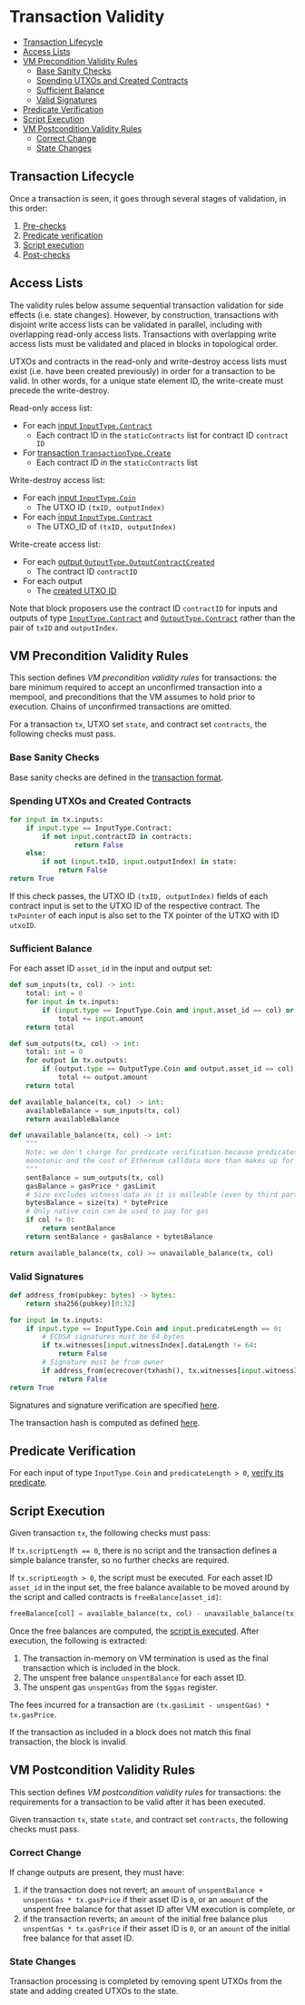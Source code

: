 # Transaction Validity

- [Transaction Lifecycle](#transaction-lifecycle)
- [Access Lists](#access-lists)
- [VM Precondition Validity Rules](#vm-precondition-validity-rules)
  - [Base Sanity Checks](#base-sanity-checks)
  - [Spending UTXOs and Created Contracts](#spending-utxos-and-created-contracts)
  - [Sufficient Balance](#sufficient-balance)
  - [Valid Signatures](#valid-signatures)
- [Predicate Verification](#predicate-verification)
- [Script Execution](#script-execution)
- [VM Postcondition Validity Rules](#vm-postcondition-validity-rules)
  - [Correct Change](#correct-change)
  - [State Changes](#state-changes)

## Transaction Lifecycle

Once a transaction is seen, it goes through several stages of validation, in this order:

1. [Pre-checks](#vm-precondition-validity-rules)
1. [Predicate verification](#predicate-verification)
1. [Script execution](#script-execution)
1. [Post-checks](#vm-postcondition-validity-rules)

## Access Lists

The validity rules below assume sequential transaction validation for side effects (i.e. state changes). However, by construction, transactions with disjoint write access lists can be validated in parallel, including with overlapping read-only access lists. Transactions with overlapping write access lists must be validated and placed in blocks in topological order.

UTXOs and contracts in the read-only and write-destroy access lists must exist (i.e. have been created previously) in order for a transaction to be valid. In other words, for a unique state element ID, the write-create must precede the write-destroy.

Read-only access list:

- For each [input `InputType.Contract`](./tx_format.md#inputcontract)
  - Each contract ID in the `staticContracts` list for contract ID `contract ID`
- For [transaction `TransactionType.Create`](./tx_format.md#transactioncreate)
  - Each contract ID in the `staticContracts` list

Write-destroy access list:

- For each [input `InputType.Coin`](./tx_format.md#inputcoin)
  - The UTXO ID `(txID, outputIndex)`
- For each [input `InputType.Contract`](./tx_format.md#inputcontract)
  - The UTXO_ID of `(txID, outputIndex)`

Write-create access list:

- For each [output `OutputType.OutputContractCreated`](./tx_format.md#outputcontractcreated)
  - The contract ID `contractID`
- For each output
  - The [created UTXO ID](./identifiers.md#utxo-id)

Note that block proposers use the contract ID `contractID` for inputs and outputs of type [`InputType.Contract`](./tx_format.md#inputcontract) and [`OutputType.Contract`](./tx_format.md#outputcontract) rather than the pair of `txID` and `outputIndex`.

## VM Precondition Validity Rules

This section defines _VM precondition validity rules_ for transactions: the bare minimum required to accept an unconfirmed transaction into a mempool, and preconditions that the VM assumes to hold prior to execution. Chains of unconfirmed transactions are omitted.

For a transaction `tx`, UTXO set `state`, and contract set `contracts`, the following checks must pass.

### Base Sanity Checks

Base sanity checks are defined in the [transaction format](./tx_format.md).

### Spending UTXOs and Created Contracts

```py
for input in tx.inputs:
    if input.type == InputType.Contract:
        if not input.contractID in contracts:
                return False
    else:
        if not (input.txID, input.outputIndex) in state:
            return False
return True
```

If this check passes, the UTXO ID `(txID, outputIndex)` fields of each contract input is set to the UTXO ID of the respective contract. The `txPointer` of each input is also set to the TX pointer of the UTXO with ID `utxoID`.

### Sufficient Balance

For each asset ID `asset_id` in the input and output set:

```py
def sum_inputs(tx, col) -> int:
    total: int = 0
    for input in tx.inputs:
        if (input.type == InputType.Coin and input.asset_id == col) or (input.type == InputType.Message and col == 0):
            total += input.amount
    return total

def sum_outputs(tx, col) -> int:
    total: int = 0
    for output in tx.outputs:
        if (output.type == OutputType.Coin and output.asset_id == col) or (output.type == OutputType.Message and col == 0):
            total += output.amount
    return total

def available_balance(tx, col) -> int:
    availableBalance = sum_inputs(tx, col)
    return availableBalance

def unavailable_balance(tx, col) -> int:
    """
    Note: we don't charge for predicate verification because predicates are
    monotonic and the cost of Ethereum calldata more than makes up for this
    """
    sentBalance = sum_outputs(tx, col)
    gasBalance = gasPrice * gasLimit
    # Size excludes witness data as it is malleable (even by third parties!)
    bytesBalance = size(tx) * bytePrice
    # Only native coin can be used to pay for gas
    if col != 0:
        return sentBalance
    return sentBalance + gasBalance + bytesBalance

return available_balance(tx, col) >= unavailable_balance(tx, col)
```

### Valid Signatures

```py
def address_from(pubkey: bytes) -> bytes:
    return sha256(pubkey)[0:32]

for input in tx.inputs:
    if input.type == InputType.Coin and input.predicateLength == 0:
        # ECDSA signatures must be 64 bytes
        if tx.witnesses[input.witnessIndex].dataLength != 64:
            return False
        # Signature must be from owner
        if address_from(ecrecover(txhash(), tx.witnesses[input.witnessIndex].data)) != input.owner:
            return False
return True
```

Signatures and signature verification are specified [here](./cryptographic_primitives.md#public-key-cryptography).

The transaction hash is computed as defined [here](./identifiers.md#transaction-id).

## Predicate Verification

For each input of type `InputType.Coin` and `predicateLength > 0`, [verify its predicate](../vm/main.md#predicate-verification).

## Script Execution

Given transaction `tx`, the following checks must pass:

If `tx.scriptLength == 0`, there is no script and the transaction defines a simple balance transfer, so no further checks are required.

If `tx.scriptLength > 0`, the script must be executed. For each asset ID `asset_id` in the input set, the free balance available to be moved around by the script and called contracts is `freeBalance[asset_id]`:

```py
freeBalance[col] = available_balance(tx, col) - unavailable_balance(tx, col)
```

Once the free balances are computed, the [script is executed](../vm/main.md#script-execution). After execution, the following is extracted:

1. The transaction in-memory on VM termination is used as the final transaction which is included in the block.
1. The unspent free balance `unspentBalance` for each asset ID.
1. The unspent gas `unspentGas` from the `$ggas` register.

The fees incurred for a transaction are `(tx.gasLimit - unspentGas) * tx.gasPrice`.

If the transaction as included in a block does not match this final transaction, the block is invalid.

## VM Postcondition Validity Rules

This section defines _VM postcondition validity rules_ for transactions: the requirements for a transaction to be valid after it has been executed.

Given transaction `tx`, state `state`, and contract set `contracts`, the following checks must pass.

### Correct Change

If change outputs are present, they must have:

1. if the transaction does not revert; an `amount` of `unspentBalance + unspentGas * tx.gasPrice` if their asset ID is `0`, or an `amount` of the unspent free balance for that asset ID after VM execution is complete, or
1. if the transaction reverts; an `amount` of the initial free balance plus `unspentGas * tx.gasPrice` if their asset ID is `0`, or an `amount` of the initial free balance for that asset ID.

### State Changes

Transaction processing is completed by removing spent UTXOs from the state and adding created UTXOs to the state.
